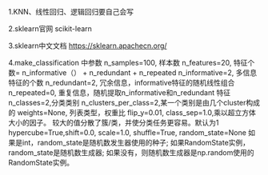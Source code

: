 1.KNN、线性回归、逻辑回归要自己会写

2.sklearn官网
scikit-learn

3.sklearn中文文档
https://sklearn.apachecn.org/

4.make_classification 中参数
n_samples=100, 样本数
n_features=20, 特征个数= n_informative（） + n_redundant + n_repeated
n_informative=2, 多信息特征的个数
n_redundant=2, 冗余信息，informative特征的随机线性组合
n_repeated=0,  重复信息，随机提取n_informative和n_redundant 特征
n_classes=2,分类类别
n_clusters_per_class=2,某一个类别是由几个cluster构成的
weights=None, 列表类型，权重比
flip_y=0.01,
class_sep=1.0,乘以超立方体大小的因子。 较大的值分散了簇/类，并使分类任务更容易。默认为1
hypercube=True,shift=0.0, scale=1.0,
shuffle=True,
random_state=None  如果是int，random_state是随机数发生器使用的种子;
如果RandomState实例，random_state是随机数生成器; 如果没有，则随机数生成器是np.random使用的RandomState实例。





